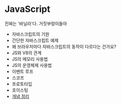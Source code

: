 # JavaScript

진짜는 '바닐라'다. 거짓부렁이들아

- 자바스크립트의 기원
- 간단한 자바스크립트 예제
- 왜 브라우저마다 자바스크립트의 동작이 다르다는 건가요?
- JS와 V8의 관계
- JS의 메모리 사용법
- JS의 운영체제 사용법
- 이벤트 루프
- 스코프
- 프로토타입
- 호이스팅
- [개념 정리](./core/README.md)
